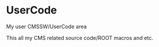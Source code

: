 UserCode
========

My user CMSSW/UserCode area

This all my CMS related source code/ROOT macros and etc.
